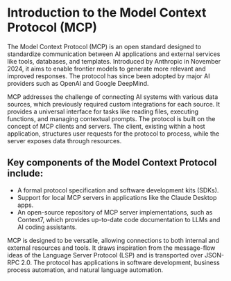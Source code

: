 # Introduction to the Model Context Protocol (MCP)

The Model Context Protocol (MCP) is an open standard designed to standardize communication between AI applications and external services like tools, databases, and templates. Introduced by Anthropic in November 2024, it aims to enable frontier models to generate more relevant and improved responses. The protocol has since been adopted by major AI providers such as OpenAI and Google DeepMind.

MCP addresses the challenge of connecting AI systems with various data sources, which previously required custom integrations for each source. It provides a universal interface for tasks like reading files, executing functions, and managing contextual prompts. The protocol is built on the concept of MCP clients and servers. The client, existing within a host application, structures user requests for the protocol to process, while the server exposes data through resources.

## Key components of the Model Context Protocol include:
*   A formal protocol specification and software development kits (SDKs).
*   Support for local MCP servers in applications like the Claude Desktop apps.
*   An open-source repository of MCP server implementations, such as Context7, which provides up-to-date code documentation to LLMs and AI coding assistants.

MCP is designed to be versatile, allowing connections to both internal and external resources and tools. It draws inspiration from the message-flow ideas of the Language Server Protocol (LSP) and is transported over JSON-RPC 2.0. The protocol has applications in software development, business process automation, and natural language automation.
